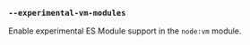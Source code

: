 ### `--experimental-vm-modules`

<!-- YAML
added: v9.6.0
-->

Enable experimental ES Module support in the `node:vm` module.
